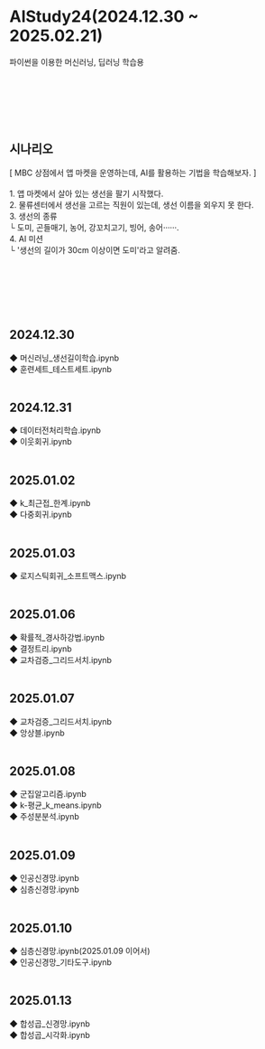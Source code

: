 <h1>AIStudy24(2024.12.30 ~ 2025.02.21)</h1>
파이썬을 이용한 머신러닝, 딥러닝 학습용

<br/><br/><br/><br/><br/>
<h2>시나리오</h2>
[ MBC 상점에서 앱 마켓을 운영하는데, AI를 활용하는 기법을 학습해보자. ]
<br/><br/>
1. 앱 마켓에서 살아 있는 생선을 팔기 시작했다.
<br/>
2. 물류센터에서 생선을 고르는 직원이 있는데, 생선 이름을 외우지 못 한다.
<br/>
3. 생선의 종류<br/>
  └ 도미, 곤들매기, 농어, 강꼬치고기, 빙어, 송어······.
<br/>
4. AI 미션<br/>
  └ '생선의 길이가 30cm 이상이면 도미'라고 알려줌.

<br/><br/><br/><br/><br/>
<h2>2024.12.30</h2>
◆ 머신러닝_생선길이학습.ipynb
<br/>
◆ 훈련세트_테스트세트.ipynb
<br/><br/>
<h2>2024.12.31</h2>
◆ 데이터전처리학습.ipynb
<br/>
◆ 이웃회귀.ipynb
<br/><br/>
<h2>2025.01.02</h2>
◆ k_최근접_한계.ipynb
<br/>
◆ 다중회귀.ipynb
<br/><br/>
<h2>2025.01.03</h2>
◆ 로지스틱회귀_소프트맥스.ipynb
<br/><br/>
<h2>2025.01.06</h2>
◆ 확률적_경사하강법.ipynb
<br/>
◆ 결정트리.ipynb
<br/>
◆ 교차검증_그리드서치.ipynb
<br/><br/>
<h2>2025.01.07</h2>
◆ 교차검증_그리드서치.ipynb
<br/>
◆ 앙상블.ipynb
<br/><br/>
<h2>2025.01.08</h2>
◆ 군집알고리즘.ipynb
<br/>
◆ k-평균_k_means.ipynb
<br/>
◆ 주성분분석.ipynb
<br/><br/>
<h2>2025.01.09</h2>
◆ 인공신경망.ipynb
<br/>
◆ 심층신경망.ipynb
<br/><br/>
<h2>2025.01.10</h2>
◆ 심층신경망.ipynb(2025.01.09 이어서)
<br/>
◆ 인공신경망_기타도구.ipynb
<br/><br/>
<h2>2025.01.13</h2>
◆ 합성곱_신경망.ipynb
<br/>
◆ 합성곱_시각화.ipynb
<br/>
